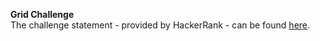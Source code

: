 **Grid Challenge**
<br>
The challenge statement - provided by HackerRank -  can be found [here](https://www.hackerrank.com/challenges/one-month-preparation-kit-grid-challenge/problem).